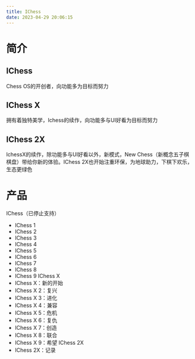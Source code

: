 ```yaml
---
title: IChess
date: 2023-04-29 20:06:15
---
```

# 简介
## IChess
Chess OS的开创者，向功能多为目标而努力
## IChess X
拥有着独特美学，Ichess的续作，向功能多与UI好看为目标而努力
## IChess 2X
IchessX的续作，除功能多与UI好看以外，新模式，New Chess（新概念五子棋棋盘）带给你新的体验。IChess 2X也开始注重环保，为地球助力，下棋下欢乐，生态更绿色
# 产品
IChess（已停止支持）
- IChess 1
- IChess 2
- IChess 3
- IChess 4
- IChess 5
- IChess 6
- IChess 7
- IChess 8
- IChess 9
IChess X
- IChess X：新的开始
- IChess X 2：复兴
- IChess X 3：进化
- IChess X 4：兼容
- IChess X 5：危机
- IChess X 6：复仇
- IChess X 7：创造
- IChess X 8：联合
- IChess X 9：希望
IChess 2X
- IChess 2X：记录